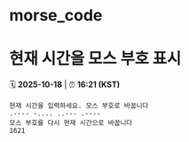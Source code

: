 # morse_code
# 현재 시간을 모스 부호 표시
<!-- MORSE_TIME_START -->
🗓️ **2025-10-18** | ⏰ **16:21 (KST)**

```
현재 시간을 입력하세요. 모스 부호로 바꿉니다
.---- -.... ..--- .----
모스 부호를 다시 현재 시간으로 바꿉니다
1621
```
<!-- MORSE_TIME_END -->
